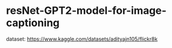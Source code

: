 # resNet-GPT2-model-for-image-captioning

dataset: https://www.kaggle.com/datasets/adityajn105/flickr8k
